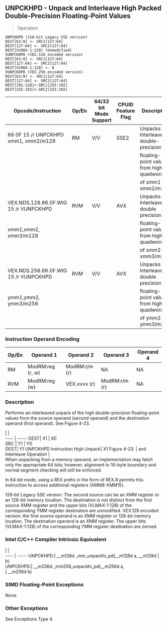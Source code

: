 ## UNPCKHPD - Unpack and Interleave High Packed Double-Precision Floating-Point Values

> Operation

``` slim
UNPCKHPD (128-bit Legacy SSE version)
DEST[63:0] <- SRC1[127:64]
DEST[127:64] <- SRC2[127:64]
DEST[VLMAX-1:128] (Unmodified)
VUNPCKHPD (VEX.128 encoded version)
DEST[63:0] <- SRC1[127:64]
DEST[127:64] <- SRC2[127:64]
DEST[VLMAX-1:128] <- 0
VUNPCKHPD (VEX.256 encoded version)
DEST[63:0] <- SRC1[127:64]
DEST[127:64] <- SRC2[127:64]
DEST[191:128]<-SRC1[255:192]
DEST[255:192]<-SRC2[255:192]

```

 Opcode/Instruction                   | Op/En| 64/32 bit Mode Support| CPUID Feature Flag| Description                              
 ---  | --- | --- | --- | ---
 66 0F 15 /r UNPCKHPD xmm1, xmm2/m128 | RM   | V/V                   | SSE2              | Unpacks and Interleaves double-precision 
                                      |      |                       |                   | floating-point values from high quadwords
                                      |      |                       |                   | of xmm1 and xmm2/m128.                   
 VEX.NDS.128.66.0F.WIG 15 /r VUNPCKHPD| RVM  | V/V                   | AVX               | Unpacks and Interleaves double precision 
 xmm1,xmm2, xmm3/m128                 |      |                       |                   | floating-point values from high quadwords
                                      |      |                       |                   | of xmm2 and xmm3/m128.                   
 VEX.NDS.256.66.0F.WIG 15 /r VUNPCKHPD| RVM  | V/V                   | AVX               | Unpacks and Interleaves double precision 
 ymm1,ymm2, ymm3/m256                 |      |                       |                   | floating-point values from high quadwords
                                      |      |                       |                   | of ymm2 and ymm3/m256.                   

### Instruction Operand Encoding
 Op/En| Operand 1       | Operand 2    | Operand 3    | Operand 4
 ---  | --- | --- | --- | ---
 RM   | ModRM:reg (r, w)| ModRM:r/m (r)| NA           | NA       
 RVM  | ModRM:reg (w)   | VEX.vvvv (r) | ModRM:r/m (r)| NA       

### Description
Performs an interleaved unpack of the high double-precision floating-point values
from the source operand (second operand) and the destination operand (first
operand). See Figure 4-23.

   | |  
---- | -----
 DEST| X1                                 | X0             
 SRC | Y1                                 | Y0             
 DEST| Y1 UNPCKHPD Instruction High Unpack| X1 Figure 4-23.
     | and Interleave Operation           |                
When unpacking from a memory operand, an implementation may fetch only the appropriate
64 bits; however, alignment to 16-byte boundary and normal segment checking
will still be enforced.

In 64-bit mode, using a REX prefix in the form of REX.R permits this instruction
to access additional registers (XMM8-XMM15).

128-bit Legacy SSE version: The second source can be an XMM register or an 128-bit
memory location. The destination is not distinct from the first source XMM register
and the upper bits (VLMAX-1:128) of the corresponding YMM register destination
are unmodified. VEX.128 encoded version: the first source operand is an XMM
register or 128-bit memory location. The destination operand is an XMM register.
The upper bits (VLMAX-1:128) of the corresponding YMM register destination are
zeroed.



### Intel C/C++ Compiler Intrinsic Equivalent
   | |  
---- | -----
 UNPCKHPD:| __m128d _mm_unpackhi_pd(__m128d a, __m128d
          | b)                                        
 UNPCKHPD:| __m256d _mm256_unpackhi_pd(__m256d a,     
          | __m256d b)                                

### SIMD Floating-Point Exceptions
None.


### Other Exceptions
See Exceptions Type 4.
